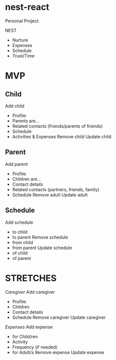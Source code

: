# nest-react
Personal Project.

NEST
- Nurture
- Expenses
- Schedule
- Trust/Time

# MVP

## Child
Add child
- Profile:
- Parents are...
- Related contacts (friends/parents of friends)
- Schedule
- Activities & Expenses
Remove child
Update child

## Parent
Add parent
- Profile:
- Children are...
- Contact details
- Related contacts (partners, friends, family)
- Schedule
Remove adult 
Update adult

## Schedule
Add schedule
- to child
- to parent
Remove schedule
- from child
- from parent
Update schedule
- of child
- of parent

# STRETCHES

_Caregiver_
Add caregiver
- Profile:
- Children
- Contact details
- Schedule
Remove caregiver
Update caregiver

_Expenses_
Add expense
- for Child/ren
- Activity
- Frequency (if needed)
- for Adult/s 
Remove expense
Update expense
